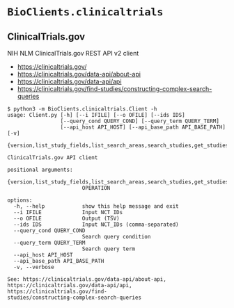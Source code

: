 # `BioClients.clinicaltrials`

##  ClinicalTrials.gov

NIH NLM ClinicalTrials.gov REST API v2 client

  * <https://clinicaltrials.gov/>
  * <https://clinicaltrials.gov/data-api/about-api>
  * <https://clinicaltrials.gov/data-api/api>
  * <https://clinicaltrials.gov/find-studies/constructing-complex-search-queries>

```
$ python3 -m BioClients.clinicaltrials.Client -h
usage: Client.py [-h] [--i IFILE] [--o OFILE] [--ids IDS]
                 [--query_cond QUERY_COND] [--query_term QUERY_TERM]
                 [--api_host API_HOST] [--api_base_path API_BASE_PATH] [-v]
                 {version,list_study_fields,list_search_areas,search_studies,get_studies}

ClinicalTrials.gov API client

positional arguments:
  {version,list_study_fields,list_search_areas,search_studies,get_studies}
                        OPERATION

options:
  -h, --help            show this help message and exit
  --i IFILE             Input NCT_IDs
  --o OFILE             Output (TSV)
  --ids IDS             Input NCT_IDs (comma-separated)
  --query_cond QUERY_COND
                        Search query condition
  --query_term QUERY_TERM
                        Search query term
  --api_host API_HOST
  --api_base_path API_BASE_PATH
  -v, --verbose

See: https://clinicaltrials.gov/data-api/about-api,
https://clinicaltrials.gov/data-api/api, https://clinicaltrials.gov/find-
studies/constructing-complex-search-queries
```
